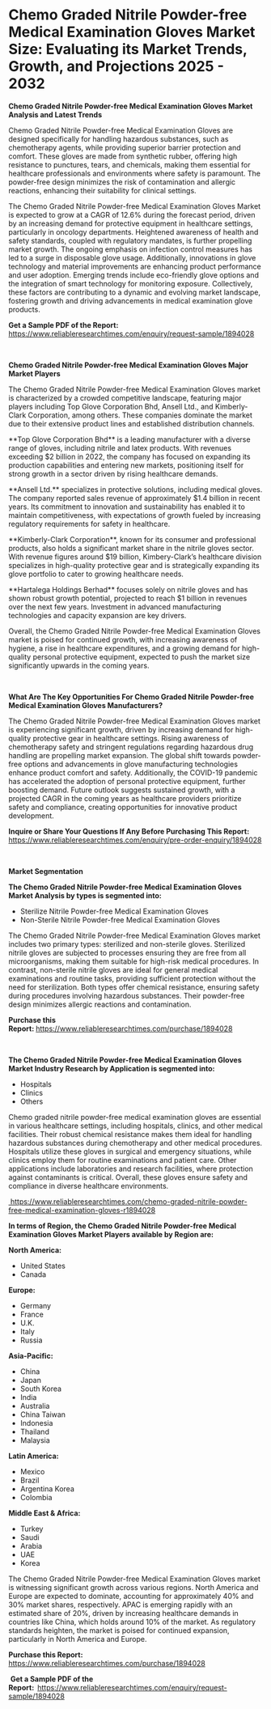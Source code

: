 <p><h1>Chemo Graded Nitrile Powder-free Medical Examination Gloves Market Size: Evaluating its Market Trends, Growth, and Projections 2025 - 2032</h1></p><p><strong>Chemo Graded Nitrile Powder-free Medical Examination Gloves Market Analysis and Latest Trends</strong></p>
<p><p>Chemo Graded Nitrile Powder-free Medical Examination Gloves are designed specifically for handling hazardous substances, such as chemotherapy agents, while providing superior barrier protection and comfort. These gloves are made from synthetic rubber, offering high resistance to punctures, tears, and chemicals, making them essential for healthcare professionals and environments where safety is paramount. The powder-free design minimizes the risk of contamination and allergic reactions, enhancing their suitability for clinical settings.</p><p>The Chemo Graded Nitrile Powder-free Medical Examination Gloves Market is expected to grow at a CAGR of 12.6% during the forecast period, driven by an increasing demand for protective equipment in healthcare settings, particularly in oncology departments. Heightened awareness of health and safety standards, coupled with regulatory mandates, is further propelling market growth. The ongoing emphasis on infection control measures has led to a surge in disposable glove usage. Additionally, innovations in glove technology and material improvements are enhancing product performance and user adoption. Emerging trends include eco-friendly glove options and the integration of smart technology for monitoring exposure. Collectively, these factors are contributing to a dynamic and evolving market landscape, fostering growth and driving advancements in medical examination glove products.</p></p>
<p><strong>Get a Sample PDF of the Report:&nbsp;</strong> <a href="https://www.reliableresearchtimes.com/enquiry/request-sample/1894028?utm_campaign=3045&utm_medium=2&utm_source=Github&utm_content=ia&utm_term=14042025&utm_id=chemo-graded-nitrile-powder-free-medical-examination-gloves">https://www.reliableresearchtimes.com/enquiry/request-sample/1894028</a></p>
<p>&nbsp;</p>
<p><strong>Chemo Graded Nitrile Powder-free Medical Examination Gloves Major Market Players</strong></p>
<p><p>The Chemo Graded Nitrile Powder-free Medical Examination Gloves market is characterized by a crowded competitive landscape, featuring major players including Top Glove Corporation Bhd, Ansell Ltd., and Kimberly-Clark Corporation, among others. These companies dominate the market due to their extensive product lines and established distribution channels.</p><p>**Top Glove Corporation Bhd** is a leading manufacturer with a diverse range of gloves, including nitrile and latex products. With revenues exceeding $2 billion in 2022, the company has focused on expanding its production capabilities and entering new markets, positioning itself for strong growth in a sector driven by rising healthcare demands.</p><p>**Ansell Ltd.** specializes in protective solutions, including medical gloves. The company reported sales revenue of approximately $1.4 billion in recent years. Its commitment to innovation and sustainability has enabled it to maintain competitiveness, with expectations of growth fueled by increasing regulatory requirements for safety in healthcare.</p><p>**Kimberly-Clark Corporation**, known for its consumer and professional products, also holds a significant market share in the nitrile gloves sector. With revenue figures around $19 billion, Kimbery-Clark’s healthcare division specializes in high-quality protective gear and is strategically expanding its glove portfolio to cater to growing healthcare needs.</p><p>**Hartalega Holdings Berhad** focuses solely on nitrile gloves and has shown robust growth potential, projected to reach $1 billion in revenues over the next few years. Investment in advanced manufacturing technologies and capacity expansion are key drivers.</p><p>Overall, the Chemo Graded Nitrile Powder-free Medical Examination Gloves market is poised for continued growth, with increasing awareness of hygiene, a rise in healthcare expenditures, and a growing demand for high-quality personal protective equipment, expected to push the market size significantly upwards in the coming years.</p></p>
<p>&nbsp;</p>
<p><strong>What Are The Key Opportunities For Chemo Graded Nitrile Powder-free Medical Examination Gloves Manufacturers?</strong></p>
<p><p>The Chemo Graded Nitrile Powder-free Medical Examination Gloves market is experiencing significant growth, driven by increasing demand for high-quality protective gear in healthcare settings. Rising awareness of chemotherapy safety and stringent regulations regarding hazardous drug handling are propelling market expansion. The global shift towards powder-free options and advancements in glove manufacturing technologies enhance product comfort and safety. Additionally, the COVID-19 pandemic has accelerated the adoption of personal protective equipment, further boosting demand. Future outlook suggests sustained growth, with a projected CAGR in the coming years as healthcare providers prioritize safety and compliance, creating opportunities for innovative product development.</p></p>
<p><strong>Inquire or Share Your Questions If Any Before Purchasing This Report:</strong> <a href="https://www.reliableresearchtimes.com/enquiry/pre-order-enquiry/1894028?utm_campaign=3045&utm_medium=2&utm_source=Github&utm_content=ia&utm_term=14042025&utm_id=chemo-graded-nitrile-powder-free-medical-examination-gloves">https://www.reliableresearchtimes.com/enquiry/pre-order-enquiry/1894028</a></p>
<p>&nbsp;</p>
<p><strong>Market Segmentation</strong></p>
<p><strong>The Chemo Graded Nitrile Powder-free Medical Examination Gloves Market Analysis by types is segmented into:</strong></p>
<p><ul><li>Sterilize Nitrile Powder-free Medical Examination Gloves</li><li>Non-Sterile Nitrile Powder-free Medical Examination Gloves</li></ul></p>
<p><p>The Chemo Graded Nitrile Powder-free Medical Examination Gloves market includes two primary types: sterilized and non-sterile gloves. Sterilized nitrile gloves are subjected to processes ensuring they are free from all microorganisms, making them suitable for high-risk medical procedures. In contrast, non-sterile nitrile gloves are ideal for general medical examinations and routine tasks, providing sufficient protection without the need for sterilization. Both types offer chemical resistance, ensuring safety during procedures involving hazardous substances. Their powder-free design minimizes allergic reactions and contamination.</p></p>
<p><strong>Purchase this Report:&nbsp;</strong><a href="https://www.reliableresearchtimes.com/purchase/1894028?utm_campaign=3045&utm_medium=2&utm_source=Github&utm_content=ia&utm_term=14042025&utm_id=chemo-graded-nitrile-powder-free-medical-examination-gloves">https://www.reliableresearchtimes.com/purchase/1894028</a></p>
<p>&nbsp;</p>
<p><strong>The Chemo Graded Nitrile Powder-free Medical Examination Gloves Market Industry Research by Application is segmented into:</strong></p>
<p><ul><li>Hospitals</li><li>Clinics</li><li>Others</li></ul></p>
<p><p>Chemo graded nitrile powder-free medical examination gloves are essential in various healthcare settings, including hospitals, clinics, and other medical facilities. Their robust chemical resistance makes them ideal for handling hazardous substances during chemotherapy and other medical procedures. Hospitals utilize these gloves in surgical and emergency situations, while clinics employ them for routine examinations and patient care. Other applications include laboratories and research facilities, where protection against contaminants is critical. Overall, these gloves ensure safety and compliance in diverse healthcare environments.</p></p>
<p><a href="https://www.reliableresearchtimes.com/chemo-graded-nitrile-powder-free-medical-examination-gloves-r1894028?utm_campaign=3045&utm_medium=2&utm_source=Github&utm_content=ia&utm_term=14042025&utm_id=chemo-graded-nitrile-powder-free-medical-examination-gloves">&nbsp;https://www.reliableresearchtimes.com/chemo-graded-nitrile-powder-free-medical-examination-gloves-r1894028</a></p>
<p><strong>In terms of Region, the Chemo Graded Nitrile Powder-free Medical Examination Gloves Market Players available by Region are:</strong></p>
<p>
    <p> <strong> North America: </strong>
        <ul>
            <li>United States</li>
            <li>Canada</li>
        </ul>
        </p> 
    <p> <strong> Europe: </strong>
        <ul>
            <li>Germany</li>
            <li>France</li>
            <li>U.K.</li>
            <li>Italy</li>
            <li>Russia</li>
        </ul>
        </p> 
    <p> <strong> Asia-Pacific: </strong>
        <ul>
            <li>China</li>
            <li>Japan</li>
            <li>South Korea</li>
            <li>India</li>
            <li>Australia</li>
            <li>China Taiwan</li>
            <li>Indonesia</li>
            <li>Thailand</li>
            <li>Malaysia</li>
        </ul>
        </p> 
    <p> <strong> Latin America: </strong>
        <ul>
            <li>Mexico</li>
            <li>Brazil</li>
            <li>Argentina Korea</li>
            <li>Colombia</li>
        </ul>
        </p> 
    <p> <strong> Middle East & Africa: </strong>
        <ul>
            <li>Turkey</li>
            <li>Saudi</li>
            <li>Arabia</li>
            <li>UAE</li>
            <li>Korea</li>
        </ul>
    </p>
    </p>
<p><p>The Chemo Graded Nitrile Powder-free Medical Examination Gloves market is witnessing significant growth across various regions. North America and Europe are expected to dominate, accounting for approximately 40% and 30% market shares, respectively. APAC is emerging rapidly with an estimated share of 20%, driven by increasing healthcare demands in countries like China, which holds around 10% of the market. As regulatory standards heighten, the market is poised for continued expansion, particularly in North America and Europe.</p></p>
<p><strong>Purchase this Report: </strong><a href="https://www.reliableresearchtimes.com/purchase/1894028?utm_campaign=3045&utm_medium=2&utm_source=Github&utm_content=ia&utm_term=14042025&utm_id=chemo-graded-nitrile-powder-free-medical-examination-gloves">https://www.reliableresearchtimes.com/purchase/1894028</a></p>
<p>&nbsp;<strong>Get a Sample PDF of the Report:&nbsp;&nbsp;</strong><a href="https://www.reliableresearchtimes.com/enquiry/request-sample/1894028?utm_campaign=3045&utm_medium=2&utm_source=Github&utm_content=ia&utm_term=14042025&utm_id=chemo-graded-nitrile-powder-free-medical-examination-gloves">https://www.reliableresearchtimes.com/enquiry/request-sample/1894028</a></p>
<p><strong></strong></p>
<p><p></p><p></p><p></p></p>